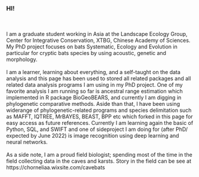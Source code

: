 ### HI!
<br />

<br />
I am a graduate student working in Asia at the Landscape Ecology Group, Center for Integrative Conservation, XTBG, Chinese Academy of Sciences. My PhD project focuses on bats Systematic, Ecology and Evolution in particular for cryptic bats species by using acoustic, genetic and morphology.
<br />

<br />
I am a learner, learning about everything, and a self-taught on the data analysis and this page has been used to stored all related packages and all related data analysis programs I am using in my PhD project. One of my favorite analysis I am running so far is ancestral range estimation which implemented in R package BioGeoBEARS, and currently I am digging in phylogenetic comparative methods. Aside than that, I have been using widerange of phylogenetic-related programs and species delimitation such as MAFFT, IQTREE, MrBAYES, BEAST, BPP etc which forked in this page for easy access as future references. Currently I am learning again the basic of Python, SQL, and SWIFT and one of sideproject I am doing for (after PhD/ expected by June 2022) is image recognition using deep learning and neural networks. 
<br/>


<br />
As a side note, I am a proud field biologist; spending most of the time in the field collecting data in the caves and karsts. Story in the field can be see at https://chorneliaa.wixsite.com/cavebats

